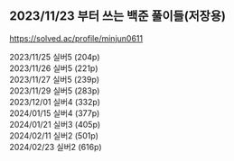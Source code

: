 ## 2023/11/23 부터 쓰는 백준 풀이들(저장용)
https://solved.ac/profile/minjun0611

2023/11/25 실버5 (204p)  
2023/11/26 실버5 (221p)  
2023/11/27 실버5 (239p)  
2023/11/29 실버5 (283p)  
2023/12/01 실버4 (332p)  
2024/01/15 실버4 (377p)  
2024/01/21 실버3 (405p)  
2024/02/11 실버2 (501p)  
2024/02/23 실버2 (616p)
